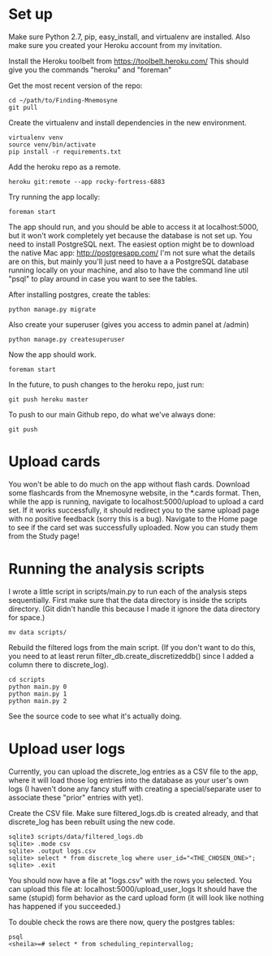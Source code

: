 Set up
======
Make sure Python 2.7, pip, easy_install, and virtualenv are installed.
Also make sure you created your Heroku account from my invitation.

Install the Heroku toolbelt from https://toolbelt.heroku.com/
This should give you the commands "heroku" and "foreman"

Get the most recent version of the repo:

    cd ~/path/to/Finding-Mnemosyne
    git pull

Create the virtualenv and install dependencies in the new environment.

    virtualenv venv
    source venv/bin/activate
    pip install -r requirements.txt

Add the heroku repo as a remote.

    heroku git:remote --app rocky-fortress-6883

Try running the app locally:

    foreman start

The app should run, and you should be able to access it at localhost:5000, but it won't work completely
yet because the database is not set up. You need to install PostgreSQL next. The easiest option might be
to download the native Mac app: http://postgresapp.com/
I'm not sure what the details are on this, but mainly you'll just need to have a a PostgreSQL database
running locally on your machine, and also to have the command line util "psql" to play around in case
you want to see the tables.

After installing postgres, create the tables:

    python manage.py migrate

Also create your superuser (gives you access to admin panel at /admin)

    python manage.py createsuperuser

Now the app should work.

    foreman start

In the future, to push changes to the heroku repo, just run:

    git push heroku master

To push to our main Github repo, do what we've always done:

    git push

Upload cards
============
You won't be able to do much on the app without flash cards. Download some flashcards from the Mnemosyne website,
in the *.cards format. Then, while the app is running, navigate to localhost:5000/upload to upload a card set.
If it works successfully, it should redirect you to the same upload page with no positive feedback (sorry this is
a bug). Navigate to the Home page to see if the card set was successfully uploaded. Now you can study them from
the Study page!


Running the analysis scripts
============================

I wrote a little script in scripts/main.py to run each of the analysis steps sequentially.
First make sure that the data directory is inside the scripts directory. (Git didn't handle this because
I made it ignore the data directory for space.)

    mv data scripts/

Rebuild the filtered logs from the main script. (If you don't want to do this, you need to at least rerun
filter_db.create_discretizeddb() since I added a column there to discrete_log).

    cd scripts
    python main.py 0
    python main.py 1
    python main.py 2

See the source code to see what it's actually doing.


Upload user logs
================
Currently, you can upload the discrete_log entries as a CSV file to the app, where it will load those
log entries into the database as your user's own logs (I haven't done any fancy stuff with creating a
special/separate user to associate these "prior" entries with yet).

Create the CSV file. Make sure filtered_logs.db is created already, and that discrete_log has been
rebuilt using the new code.

    sqlite3 scripts/data/filtered_logs.db
    sqlite> .mode csv
    sqlite> .output logs.csv
    sqlite> select * from discrete_log where user_id="<THE_CHOSEN_ONE>";
    sqlite> .exit

You should now have a file at "logs.csv" with the rows you selected. You can upload this file at:
localhost:5000/upload_user_logs
It should have the same (stupid) form behavior as the card upload form (it will look like nothing has
happened if you succeeded.)

To double check the rows are there now, query the postgres tables:

    psql
    <sheila>=# select * from scheduling_repintervallog;

